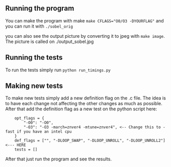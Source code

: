 ## Running the program

You can make the program with make
`make CFLAGS="O0/O3 -DYOURFLAG"`
and you can run it with
`./sobel_orig`

you can also see the output picture by converting it to jpeg with `make image`. The picture is called on ./output_sobel.jpg

## Running the tests

To run the tests simply run 
`python run_timings.py`

## Making new tests

To make new tests simply add a new definition flag on the .c file. The idea is to have each change not affecting the other changes as much as possible. After that add the definition flag as a new test on the python script here:
```
    opt_flags = {
        "-O0": "-O0",
        "-O3": "-O3 -march=znver4 -mtune=znver4", <-- Change this to -fast if you have an intel cpu
    }
    def_flags = ["", "-DLOOP_SWAP", "-DLOOP_UNROLL", "-DLOOP_UNROLL2"] <--- HERE
    tests = []
```
After that just run the program and see the results.